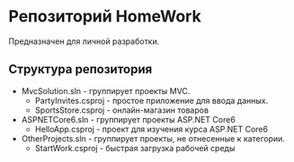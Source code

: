 # Репозиторий HomeWork
Предназначен для личной разработки.

## Структура репозитория
  * MvcSolution.sln - группирует проекты MVC.
    * PartyInvites.csproj - простое приложение для ввода данных.
    * SportsStore.csproj - онлайн-магазин товаров
  * ASPNETCore6.sln - группирует проекты ASP.NET Core6
    * HelloApp.csproj - проект для изучения курса ASP.NET Core6
  * OtherProjects.sln - группирует проекты, не отнесенные к категории.
    * StartWork.csproj - быстрая загрузка рабочей среды
    